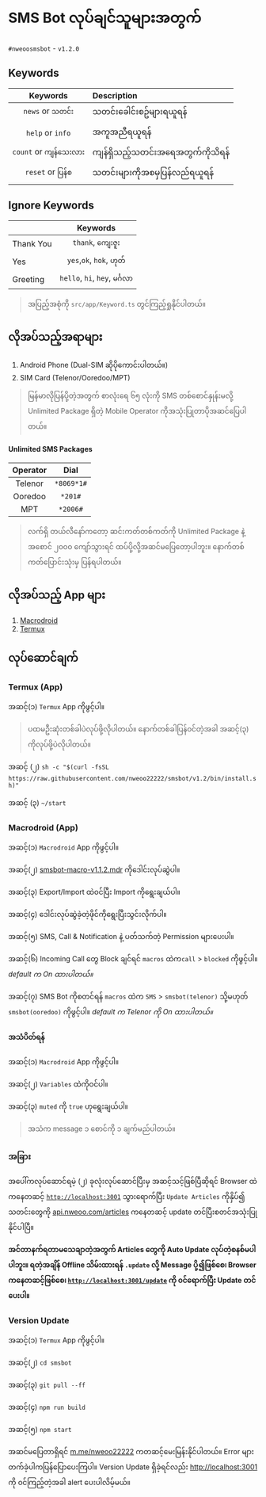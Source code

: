 # SMS Bot လုပ်ချင်သူများအတွက်

`#nweoosmsbot` - `v1.2.0`

## Keywords

|        Keywords         | Description                      |
| :---------------------: | :------------------------------- |
|    `news` or `သတင်း`    | သတင်းခေါင်းစဥ်များရယူရန်         |
|    `help` or `info`     | အကူအညီရယူရန်                     |
| `count` or `ကျန်သေးလား` | ကျန်ရှိသည့်သတင်းအရေအတွက်ကိုသိရန် |
|   `reset` or `ပြန်စ`    | သတင်းများကိုအစမှပြန်လည်ရယူရန်    |

## Ignore Keywords

|           |            Keywords             |
| :-------- | :-----------------------------: |
| Thank You |       `thank`, `ကျေးဇူး`        |
| Yes       |    `yes`,`ok`, `hok`, `ဟုတ်`    |
| Greeting  | `hello`, `hi`, `hey`, `မင်္ဂလာ` |

> အပြည့်အစုံကို `src/app/Keyword.ts` တွင်ကြည့်ရှုနိုင်ပါတယ်။

## လိုအပ်သည့်အရာများ

1. Android Phone (Dual-SIM ဆိုပိုကောင်းပါတယ်။)
2. SIM Card (Telenor/Ooredoo/MPT)

> မြန်မာလိုပြန်ပို့တဲ့အတွက် စာလုံးရေ ၆၅ လုံးကို SMS တစ်စောင်နှုန်းမလို့ Unlimited Package ရှိတဲ့ Mobile Operator ကိုအသုံးပြုတာပိုအဆင်ပြေပါတယ်။

#### Unlimited SMS Packages

| Operator |    Dial    |
| :------: | :--------: |
| Telenor  | `*8069*1#` |
| Ooredoo  |  `*201#`   |
|   MPT    |  `*2006#`  |

> လက်ရှိ တယ်လီနော်ကတော့ ဆင်းကတ်တစ်ကတ်ကို Unlimited Package နဲ့ အစောင် ၂၀၀၀ ကျော်သွားရင် ထပ်ပို့လို့အဆင်မပြေတော့ပါဘူး။ နောက်တစ်ကတ်ပြောင်းသုံးမှ ပြန်ရပါတယ်။

## လိုအပ်သည့် App များ

1. [Macrodroid](https://nweoo.page.link/macrodroid)
2. [Termux](https://nweoo.page.link/termux)

## လုပ်ဆောင်ချက်

### Termux (App)

အဆင့်(၁) `Termux` App ကိုဖွင့်ပါ။

> ပထမဦးဆုံးတစ်ခါပဲလုပ်ဖို့လိုပါတယ်။ နောက်တစ်ခါပြန်၀င်တဲ့အခါ အဆင့်(၃) ကိုလုပ်ဖို့ပဲလိုပါတယ်။

အဆင့်​ (၂) `sh -c "$(curl -fsSL https://raw.githubusercontent.com/nweoo22222/smsbot/v1.2/bin/install.sh)"`

အဆင့် (၃) `~/start`

### Macrodroid (App)

အဆင့်(၁) `Macrodroid` App ကိုဖွင့်ပါ။

အဆင့်(၂) [smsbot-macro-v1.1.2.mdr](https://nweoofact.page.link/smsbot) ကိုဒေါင်းလုပ်ဆွဲပါ။

အဆင့်(၃) Export/Import ထဲ၀င်ပြီး Import ကိုရွေးချယ်ပါ။

အဆင့်(၄) ဒေါင်းလုပ်ဆွဲခဲ့တဲ့ဖိုင်ကိုရွေးပြီးသွင်းလိုက်ပါ။

အဆင့်(၅) SMS, Call & Notification နဲ့ ပတ်သက်တဲ့ Permission များပေးပါ။

အဆင့်(၆) Incoming Call တွေ Block ချင်ရင် `macros` ထဲက ​`call` > `blocked` ကိုဖွင့်ပါ။ _default က On ထားပါတယ်။_

အဆင့်(၇) SMS Bot ကိုစတင်ရန် `macros` ထဲက `SMS` > `smsbot(telenor)` သို့မဟုတ် `smsbot(ooredoo)` ကိုဖွင့်ပါ။ _default က Telenor ကို On ထားပါတယ်။_

#### အသံပိတ်ရန်

အဆင့်(၁) `Macrodroid` App ကိုဖွင့်ပါ။

အဆင့်(၂) `Variables` ထဲကိုဝင်ပါ။

အဆင့်(၃) `muted` ကို `true` ဟုရွေးချယ်ပါ။

> အသံက message ၁ စောင်ကို ၁ ချက်မည်ပါတယ်။

### အခြား

အပေါ်ကလုပ်ဆောင်ရမဲ့ (၂) ခုလုံးလုပ်ဆောင်ပြီးမှ အဆင့်သင့်ဖြစ်ပြီဆိုရင် Browser ထဲကနေတဆင့် [`http://localhost:3001`](http://localhost:3001) သွားရောက်ပြီး `Update Articles` ကိုနှိပ်၍ သတင်းတွေကို [api.nweoo.com/articles](http://api.nweoo.com/articles) ကနေတဆင့် update တင်ပြီးစတင်အသုံးပြုနိုင်ပါပြီ။

**အင်တာနက်ရတာမသေချာတဲ့အတွက် Articles တွေကို Auto Update လုပ်တဲ့စနစ်မပါပါဘူး။ ရတဲ့အချိန် Offline သိမ်းထားရန် `.update` လို့ Message ပို့၍ဖြစ်စေ၊ Browser ကနေတဆင့်ဖြစ်စေ၊ [`http://localhost:3001/update`](http://localhost:3001/update) ကို ၀င်ရောက်ပြီး Update တင်ပေးပါ။**

<a id="Update" href="#Update"></a>

### Version Update

အဆင့်(၁) `Termux` App ကိုဖွင့်ပါ။

အဆင့်(၂) `cd smsbot`

အဆင့်(၃) `git pull --ff`

အဆင့်(၄) `npm run build`

အဆင့်(၅) `npm start`

အဆင်မပြေတာရှိရင် [m.me/nweoo22222](https://m.me/nweoo22222) ကတဆင့်မေးမြန်းနိုင်ပါတယ်။ Error များတက်ခဲ့ပါကပြန်ပြောပေးကြပါ။ Version Update ရှိခဲ့ရင်လည်း [http://localhost:3001](http://localhost:3001) ကို ၀င်ကြည့်တဲ့အခါ alert ပေးပါလိမ့်မယ်။
